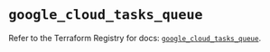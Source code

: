 # `google_cloud_tasks_queue`

Refer to the Terraform Registry for docs: [`google_cloud_tasks_queue`](https://registry.terraform.io/providers/hashicorp/google/6.36.1/docs/resources/cloud_tasks_queue).

